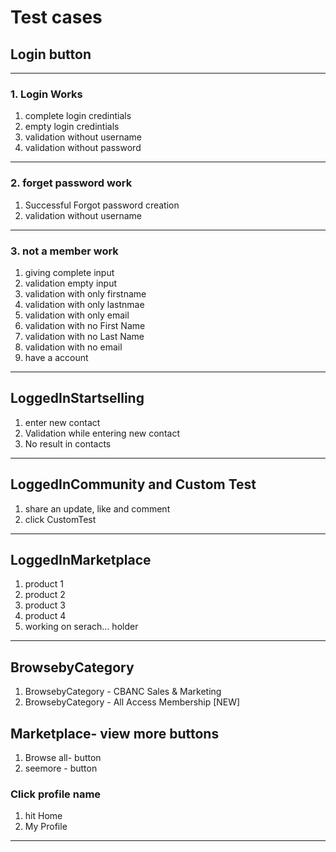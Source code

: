 # Test cases 
## Login button
***
### 1. Login Works
1. complete login credintials
2. empty login credintials
3. validation without username
4. validation without password
***
### 2. forget password work
1. Successful Forgot password creation 
2. validation without username
***
### 3. not a member work
1. giving complete input
2. validation empty input
3. validation with only firstname
4. validation with only lastnmae
5. validation with only email
6. validation with no First Name
7. validation with no Last Name
8. validation with no email
9. have a account
***
## LoggedInStartselling
1. enter new contact
2. Validation while entering new contact
3. No result in contacts
***
## LoggedInCommunity and Custom Test
1. share an update, like and comment
2. click CustomTest
***
## LoggedInMarketplace
1. product 1
2. product 2
3. product 3
4. product 4
5. working on serach... holder
***
## BrowsebyCategory
1. BrowsebyCategory - CBANC Sales & Marketing
2. BrowsebyCategory - All Access Membership [NEW]
## Marketplace- view more buttons
1. Browse all- button
2. seemore - button
### Click profile name
1. hit Home
2. My Profile
***





